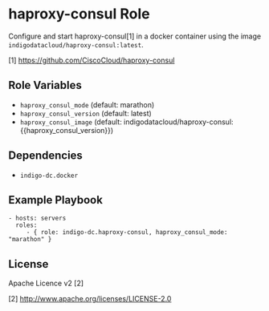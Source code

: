 haproxy-consul Role
=========

Configure and start haproxy-consul[1] in a docker container using the image `indigodatacloud/haproxy-consul:latest`. 

[1] https://github.com/CiscoCloud/haproxy-consul

Role Variables
--------------

- `haproxy_consul_mode` (default: marathon)
- `haproxy_consul_version` (default: latest)
- `haproxy_consul_image` (default: indigodatacloud/haproxy-consul:{{haproxy_consul_version}}) 


Dependencies
------------

- `indigo-dc.docker`

Example Playbook
----------------

    - hosts: servers
      roles:
         - { role: indigo-dc.haproxy-consul, haproxy_consul_mode: "marathon" }

License
-------

Apache Licence v2 [2]

[2] http://www.apache.org/licenses/LICENSE-2.0
